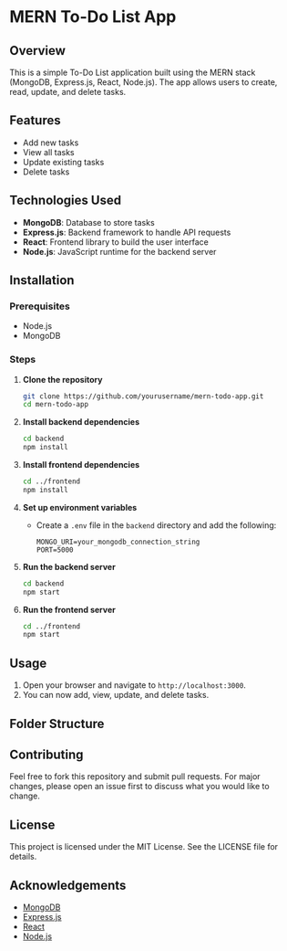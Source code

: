 # MERN To-Do List App

## Overview
This is a simple To-Do List application built using the MERN stack (MongoDB, Express.js, React, Node.js). The app allows users to create, read, update, and delete tasks.

## Features
- Add new tasks
- View all tasks
- Update existing tasks
- Delete tasks

## Technologies Used
- **MongoDB**: Database to store tasks
- **Express.js**: Backend framework to handle API requests
- **React**: Frontend library to build the user interface
- **Node.js**: JavaScript runtime for the backend server

## Installation

### Prerequisites
- Node.js
- MongoDB

### Steps
1. **Clone the repository**
    ```bash
    git clone https://github.com/yourusername/mern-todo-app.git
    cd mern-todo-app
    ```

2. **Install backend dependencies**
    ```bash
    cd backend
    npm install
    ```

3. **Install frontend dependencies**
    ```bash
    cd ../frontend
    npm install
    ```

4. **Set up environment variables**
    - Create a `.env` file in the `backend` directory and add the following:
        ```
        MONGO_URI=your_mongodb_connection_string
        PORT=5000
        ```

5. **Run the backend server**
    ```bash
    cd backend
    npm start
    ```

6. **Run the frontend server**
    ```bash
    cd ../frontend
    npm start
    ```

## Usage
1. Open your browser and navigate to `http://localhost:3000`.
2. You can now add, view, update, and delete tasks.

## Folder Structure




## Contributing
Feel free to fork this repository and submit pull requests. For major changes, please open an issue first to discuss what you would like to change.

## License
This project is licensed under the MIT License. See the LICENSE file for details.

## Acknowledgements
- [MongoDB](https://www.mongodb.com/)
- [Express.js](https://expressjs.com/)
- [React](https://reactjs.org/)
- [Node.js](https://nodejs.org/)
